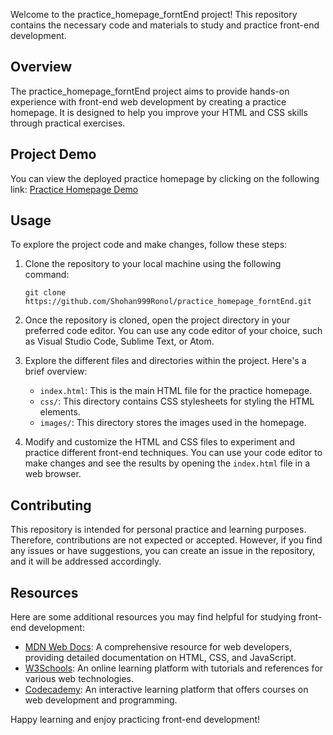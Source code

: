 
Welcome to the practice_homepage_forntEnd project! This repository contains the necessary code and materials to study and practice front-end development.

## Overview

The practice_homepage_forntEnd project aims to provide hands-on experience with front-end web development by creating a practice homepage. It is designed to help you improve your HTML and CSS skills through practical exercises.

## Project Demo

You can view the deployed practice homepage by clicking on the following link: [Practice Homepage Demo](https://shohanislamjoy.github.io/practice_homepage_forntEnd)

## Usage

To explore the project code and make changes, follow these steps:

1. Clone the repository to your local machine using the following command:

   ```
   git clone https://github.com/Shohan999Ronol/practice_homepage_forntEnd.git
   ```

2. Once the repository is cloned, open the project directory in your preferred code editor. You can use any code editor of your choice, such as Visual Studio Code, Sublime Text, or Atom.

3. Explore the different files and directories within the project. Here's a brief overview:

   - `index.html`: This is the main HTML file for the practice homepage.
   - `css/`: This directory contains CSS stylesheets for styling the HTML elements.
   - `images/`: This directory stores the images used in the homepage.

4. Modify and customize the HTML and CSS files to experiment and practice different front-end techniques. You can use your code editor to make changes and see the results by opening the `index.html` file in a web browser.

## Contributing

This repository is intended for personal practice and learning purposes. Therefore, contributions are not expected or accepted. However, if you find any issues or have suggestions, you can create an issue in the repository, and it will be addressed accordingly.

## Resources

Here are some additional resources you may find helpful for studying front-end development:

- [MDN Web Docs](https://developer.mozilla.org/en-US/docs/Web): A comprehensive resource for web developers, providing detailed documentation on HTML, CSS, and JavaScript.
- [W3Schools](https://www.w3schools.com/): An online learning platform with tutorials and references for various web technologies.
- [Codecademy](https://www.codecademy.com/learn): An interactive learning platform that offers courses on web development and programming.

Happy learning and enjoy practicing front-end development!
